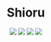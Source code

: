 <div align="center">
    <h1>
        <strong>Shioru</strong>
    </h1>
    <img src="https://img.shields.io/badge/discord.js-v14-7354F6?logo=discord&logoColor=white&style=for-the-badge" />
    <img src="https://img.shields.io/github/stars/BoltBotz/Bolt.svg?logo=github&style=for-the-badge" />
    <img src="https://img.shields.io/github/license/BoltBotz/Bolt.svg?logo=github&style=for-the-badge" />
    <img src="https://img.shields.io/github/last-commit/BoltBotz/Bolt?style=for-the-badge">
</div>

